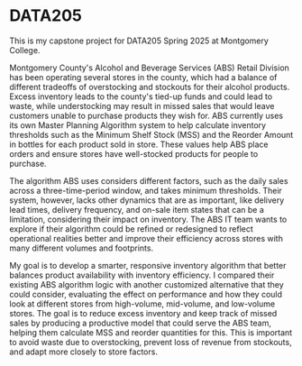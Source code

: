 # DATA205
This is my capstone project for DATA205 Spring 2025 at Montgomery College.

Montgomery County's Alcohol and Beverage Services (ABS) Retail Division has been operating several stores in the county, which had a balance of different tradeoffs of overstocking and stockouts for their alcohol products. Excess inventory leads to the county's tied-up funds and could lead to waste, while understocking may result in missed sales that would leave customers unable to purchase products they wish for. ABS currently uses its own Master Planning Algorithm system to help calculate inventory thresholds such as the Minimum Shelf Stock (MSS) and the Reorder Amount in bottles for each product sold in store. These values help ABS place orders and ensure stores have well-stocked products for people to purchase.

The algorithm ABS uses considers different factors, such as the daily sales across a three-time-period window, and takes minimum thresholds. Their system, however, lacks other dynamics that are as important, like delivery lead times, delivery frequency, and on-sale item states that can be a limitation, considering their impact on inventory. The ABS IT team wants to explore if their algorithm could be refined or redesigned to reflect operational realities better and improve their efficiency across stores with many different volumes and footprints.

My goal is to develop a smarter, responsive inventory algorithm that better balances product availability with inventory efficiency. I compared their existing ABS algorithm logic with another customized alternative that they could consider, evaluating the effect on performance and how they could look at different stores from high-volume, mid-volume, and low-volume stores. The goal is to reduce excess inventory and keep track of missed sales by producing a productive model that could serve the ABS team, helping them calculate MSS and reorder quantities for this. This is important to avoid waste due to overstocking, prevent loss of revenue from stockouts, and adapt more closely to store factors.

